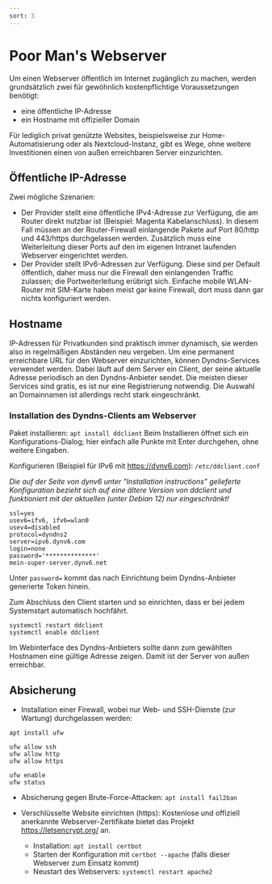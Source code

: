```yaml
---
sort: 3
---
```


# Poor Man's Webserver

Um einen Webserver öffentlich im Internet zugänglich zu machen, werden grundsätzlich zwei für gewöhnlich kostenpflichtige Voraussetzungen benötigt:
- eine öffentliche IP-Adresse
- ein Hostname mit offizieller Domain

Für lediglich privat genützte Websites, beispielsweise zur Home-Automatisierung oder als Nextcloud-Instanz, gibt es Wege, ohne weitere Investitionen einen von außen erreichbaren Server einzurichten.

## Öffentliche IP-Adresse
Zwei mögliche Szenarien:
- Der Provider stellt eine öffentliche IPv4-Adresse zur Verfügung, die am Router direkt nutzbar ist (Beispiel: Magenta Kabelanschluss). In diesem Fall müssen an der Router-Firewall einlangende Pakete auf Port 80/http und 443/https durchgelassen werden. Zusätzlich muss eine Weiterleitung dieser Ports auf den im eigenen Intranet laufenden Webserver eingerichtet werden.
- Der Provider stellt IPv6-Adressen zur Verfügung. Diese sind per Default öffentlich, daher muss nur die Firewall den einlangenden Traffic zulassen; die Portweiterleitung erübrigt sich. Einfache mobile WLAN-Router mit SIM-Karte haben meist gar keine Firewall, dort muss dann gar nichts konfiguriert werden.

## Hostname
IP-Adressen für Privatkunden sind praktisch immer dynamisch, sie werden also in regelmäßigen Abständen neu vergeben. Um eine permanent erreichbare URL für den Webserver einzurichten, können Dyndns-Services verwendet werden. Dabei läuft auf dem Server ein Client, der seine aktuelle Adresse periodisch an den Dyndns-Anbieter sendet. Die meisten dieser Services sind gratis, es ist nur eine Registrierung notwendig. Die Auswahl an Domainnamen ist allerdings recht stark eingeschränkt.

### Installation des Dyndns-Clients am Webserver
Paket installieren: `apt install ddclient` Beim Installieren öffnet sich ein Konfigurations-Dialog; hier einfach alle Punkte mit Enter durchgehen, ohne weitere Eingaben.

Konfigurieren (Beispiel für IPv6 mit https://dynv6.com): `/etc/ddclient.conf`

*Die auf der Seite von dynv6 unter "Installation instructions" gelieferte Konfiguration bezieht sich auf eine ältere Version von ddclient und funktioniert mit der aktuellen (unter Debian 12) nur eingeschränkt!*

```
ssl=yes
usev6=ifv6, ifv6=wlan0
usev4=disabled
protocol=dyndns2 
server=ipv6.dynv6.com 
login=none 
password='**************' 
mein-super-server.dynv6.net

```
Unter `password=` kommt das nach Einrichtung beim Dyndns-Anbieter generierte Token hinein.

Zum Abschluss den Client starten und  so einrichten, dass er bei jedem Systemstart automatisch hochfährt. 
```
systemctl restart ddclient
systemctl enable ddclient
```

Im Webinterface des Dyndns-Anbieters sollte dann zum gewählten Hostnamen eine gültige Adresse zeigen. Damit ist der Server von außen erreichbar.

## Absicherung
- Installation einer Firewall, wobei nur Web- und SSH-Dienste (zur Wartung) durchgelassen werden:
  
```
apt install ufw

ufw allow ssh
ufw allow http
ufw allow https

ufw enable
ufw status
```
- Absicherung gegen Brute-Force-Attacken: `apt install fail2ban`

- Verschlüsselte Website einrichten (https):
  Kostenlose und offiziell anerkannte Webserver-Zertifikate bietet das Projekt https://letsencrypt.org/ an. 
  - Installation: `apt install certbot`
  - Starten der Konfiguration mit `certbot --apache` (falls dieser Webserver zum Einsatz kommt)
  - Neustart des Webservers: `systemctl restart apache2`




